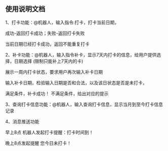 ## 使用说明文档


1、打卡功能：@机器人，输入指令:打卡，打卡当前日期，

成功-返回打卡成功；失败-返回打卡失败

当前日期已经打卡成功，返回不能重复打卡



2、补卡功能：@机器人，输入指令补卡，显示7天内打卡的信息，给用户提供选择，日期选择 (限制只能补上7天内的卡)

展示一周内打卡状态，要求用户再次输入补卡日期

输入补卡日期，检验输入日期是否和合法，以及该日状态是否是未打卡，

满足条件，补卡成功！ 不满足条件，给出对应的提示


3、查询打卡信息功能：@机器人，输入查询打卡信息，显示当月到至今打卡信息记录


4、消息推送功能

早上8点 机器人发起打卡提醒：打卡时间到！
    
   晚上8点发起提醒 您今日未打卡！


